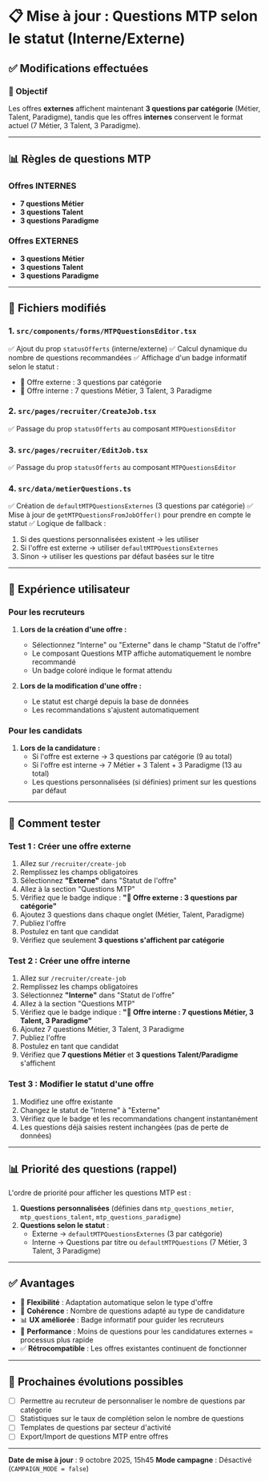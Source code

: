 # 📋 Mise à jour : Questions MTP selon le statut (Interne/Externe)

## ✅ Modifications effectuées

### 🎯 Objectif
Les offres **externes** affichent maintenant **3 questions par catégorie** (Métier, Talent, Paradigme), tandis que les offres **internes** conservent le format actuel (7 Métier, 3 Talent, 3 Paradigme).

---

## 📊 Règles de questions MTP

### Offres INTERNES
- **7 questions Métier**
- **3 questions Talent**
- **3 questions Paradigme**

### Offres EXTERNES
- **3 questions Métier**
- **3 questions Talent**
- **3 questions Paradigme**

---

## 🔧 Fichiers modifiés

### 1. `src/components/forms/MTPQuestionsEditor.tsx`
✅ Ajout du prop `statusOfferts` (interne/externe)
✅ Calcul dynamique du nombre de questions recommandées
✅ Affichage d'un badge informatif selon le statut :
   - 📢 Offre externe : 3 questions par catégorie
   - 📢 Offre interne : 7 questions Métier, 3 Talent, 3 Paradigme

### 2. `src/pages/recruiter/CreateJob.tsx`
✅ Passage du prop `statusOfferts` au composant `MTPQuestionsEditor`

### 3. `src/pages/recruiter/EditJob.tsx`
✅ Passage du prop `statusOfferts` au composant `MTPQuestionsEditor`

### 4. `src/data/metierQuestions.ts`
✅ Création de `defaultMTPQuestionsExternes` (3 questions par catégorie)
✅ Mise à jour de `getMTPQuestionsFromJobOffer()` pour prendre en compte le statut
✅ Logique de fallback :
   1. Si des questions personnalisées existent → les utiliser
   2. Si l'offre est externe → utiliser `defaultMTPQuestionsExternes`
   3. Sinon → utiliser les questions par défaut basées sur le titre

---

## 🎨 Expérience utilisateur

### Pour les recruteurs

1. **Lors de la création d'une offre :**
   - Sélectionnez "Interne" ou "Externe" dans le champ "Statut de l'offre"
   - Le composant Questions MTP affiche automatiquement le nombre recommandé
   - Un badge coloré indique le format attendu

2. **Lors de la modification d'une offre :**
   - Le statut est chargé depuis la base de données
   - Les recommandations s'ajustent automatiquement

### Pour les candidats

1. **Lors de la candidature :**
   - Si l'offre est externe → 3 questions par catégorie (9 au total)
   - Si l'offre est interne → 7 Métier + 3 Talent + 3 Paradigme (13 au total)
   - Les questions personnalisées (si définies) priment sur les questions par défaut

---

## 🧪 Comment tester

### Test 1 : Créer une offre externe

1. Allez sur `/recruiter/create-job`
2. Remplissez les champs obligatoires
3. Sélectionnez **"Externe"** dans "Statut de l'offre"
4. Allez à la section "Questions MTP"
5. Vérifiez que le badge indique : **"📢 Offre externe : 3 questions par catégorie"**
6. Ajoutez 3 questions dans chaque onglet (Métier, Talent, Paradigme)
7. Publiez l'offre
8. Postulez en tant que candidat
9. Vérifiez que seulement **3 questions s'affichent par catégorie**

### Test 2 : Créer une offre interne

1. Allez sur `/recruiter/create-job`
2. Remplissez les champs obligatoires
3. Sélectionnez **"Interne"** dans "Statut de l'offre"
4. Allez à la section "Questions MTP"
5. Vérifiez que le badge indique : **"📢 Offre interne : 7 questions Métier, 3 Talent, 3 Paradigme"**
6. Ajoutez 7 questions Métier, 3 Talent, 3 Paradigme
7. Publiez l'offre
8. Postulez en tant que candidat
9. Vérifiez que **7 questions Métier** et **3 questions Talent/Paradigme** s'affichent

### Test 3 : Modifier le statut d'une offre

1. Modifiez une offre existante
2. Changez le statut de "Interne" à "Externe"
3. Vérifiez que le badge et les recommandations changent instantanément
4. Les questions déjà saisies restent inchangées (pas de perte de données)

---

## 📊 Priorité des questions (rappel)

L'ordre de priorité pour afficher les questions MTP est :

1. **Questions personnalisées** (définies dans `mtp_questions_metier`, `mtp_questions_talent`, `mtp_questions_paradigme`)
2. **Questions selon le statut** :
   - Externe → `defaultMTPQuestionsExternes` (3 par catégorie)
   - Interne → Questions par titre ou `defaultMTPQuestions` (7 Métier, 3 Talent, 3 Paradigme)

---

## ✅ Avantages

- 🎯 **Flexibilité** : Adaptation automatique selon le type d'offre
- 🔄 **Cohérence** : Nombre de questions adapté au type de candidature
- 📊 **UX améliorée** : Badge informatif pour guider les recruteurs
- 🚀 **Performance** : Moins de questions pour les candidatures externes = processus plus rapide
- ✅ **Rétrocompatible** : Les offres existantes continuent de fonctionner

---

## 🔮 Prochaines évolutions possibles

- [ ] Permettre au recruteur de personnaliser le nombre de questions par catégorie
- [ ] Statistiques sur le taux de complétion selon le nombre de questions
- [ ] Templates de questions par secteur d'activité
- [ ] Export/Import de questions MTP entre offres

---

**Date de mise à jour** : 9 octobre 2025, 15h45
**Mode campagne** : Désactivé (`CAMPAIGN_MODE = false`)

